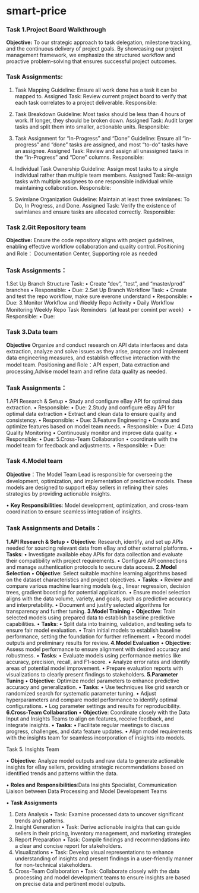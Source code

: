 # smart-price

### Task 1.Project Board Walkthrough

**Objective:**
 To our strategic approach to task delegation, milestone tracking, and the continuous delivery of project goals. By showcasing our project management framework, we emphasize the structured workflow and proactive problem-solving that ensures successful project outcomes.

### Task Assignments:
1. Task Mapping
Guideline: Ensure all work done has a task it can be mapped to.
Assigned Task: Review current project board to verify that each task correlates to a project deliverable.
Responsible: 

2. Task Breakdown
Guideline: Most tasks should be less than 4 hours of work. If longer, they should be broken down.
Assigned Task: Audit larger tasks and split them into smaller, actionable units.
Responsible:

3. Task Assignment for “In-Progress” and “Done”
Guideline: Ensure all “in-progress” and “done” tasks are assigned, and most “to-do” tasks have an assignee.
Assigned Task: Review and assign all unassigned tasks in the “In-Progress” and “Done” columns.
Responsible:

4. Individual Task Ownership
Guideline: Assign most tasks to a single individual rather than multiple team members.
Assigned Task: Re-assign tasks with multiple assignees to one responsible individual while maintaining collaboration.
Responsible:

5. Swimlane Organization
Guideline: Maintain at least three swimlanes: To Do, In Progress, and Done.
Assigned Task: Verify the existence of swimlanes and ensure tasks are allocated correctly.
Responsible:

### Task 2.Git Repository team

**Objective:**
Ensure the code repository aligns with project guidelines, enabling effective workflow collaboration and quality control.
Positioning and Role：
Documentation Center, Supporting role as needed

### Task Assignments：
1.Set Up Branch Structure
Task:
•	Create “dev”, “test”, and “master/prod” branches
•	Responsible:
•	Due: 
2.Set Up Branch Workflow
Task:
•	Create and test the repo workflow, make sure everone understand
•	Responsible: 
•	Due: 
3.Monitor Workflow and Weekly Repo Activity
•	Daily Workflow Monitoring Weekly Repo Task Reminders（at least per comint per week）
•	Responsible: 
•	Due: 



### Task 3.Data team

**Objective** Organize and conduct research on API data interfaces and data extraction, analyze and solve issues as they arise, propose and implement data engineering measures, and establish effective interaction with the model team.
Positioning and Role：API expert, Data extraction and processing,Advise model team and refine data quality as needed.

### Task Assignments：

1.API Research & Setup
• Study and configure eBay API for optimal data extraction.
• Responsible:
• Due:
2.Study and configure eBay API for optimal data extraction
• Extract and clean data to ensure quality and consistency.
• Responsible:
• Due:
3.Feature Engineering
• Create and optimize features based on model team needs.
• Responsible:
• Due:
4.Data Quality Monitoring
• Continuously monitor and improve data quality.
• Responsible:
• Due:
5.Cross-Team Collaboration
• coordinate with the model team for feedback and adjustments.
• Responsible:
• Due:


### Task 4.Model team
 
**Objective**：The Model Team Lead is responsible for overseeing the development, optimization, and implementation of predictive models. These models are designed to support eBay sellers in refining their sales strategies by providing actionable insights.

• **Key Responsibilities**: Model development, optimization, and cross-team coordination to ensure seamless integration of insights.

### Task Assignments and Details：
**1.API Research & Setup**
• **Objective**: Research, identify, and set up APIs needed for sourcing relevant data from eBay and other external platforms.
• **Tasks**:
  • Investigate available ebay APIs for data collection and evaluate their compatibility with project requirements.
  • Configure API connections and manage authentication protocols to secure data access.
**2.Model Selection**
• **Objective**: Select suitable machine learning algorithms based on the dataset characteristics and project objectives.
• **Tasks**:
  • Review and compare various machine learning models (e.g., linear regression, decision trees, gradient boosting) for potential application.
  • Ensure model selection aligns with the data volume, variety, and goals, such as predictive accuracy and interpretability.
  • Document and justify selected algorithms for transparency and further tuning.
**3.Model Training**
• **Objective**: Train selected models using prepared data to establish baseline predictive capabilities.
• **Tasks**:
  • Split data into training, validation, and testing sets to ensure fair model evaluation.
  • Train initial models to establish baseline performance, setting the foundation for further refinement.
  • Record model outputs and preliminary results for review.
**4.Model Evaluation**
•	**Objective**: Assess model performance to ensure alignment with desired accuracy and robustness.
• **Tasks**:
  • Evaluate models using performance metrics like accuracy, precision, recall, and F1-score.
  • Analyze error rates and identify areas of potential model improvement.
  • Prepare evaluation reports with visualizations to clearly present findings to stakeholders.
**5.Parameter Tuning**
•	**Objective**: Optimize model parameters to enhance predictive accuracy and generalization.
• **Tasks**:
  • Use techniques like grid search or randomized search for systematic parameter tuning.
  • Adjust hyperparameters and compare model performance to identify optimal configurations.
  • Log parameter settings and results for reproducibility.
**6.Cross-Team Collaboration**
•	**Objective**:  Coordinate closely with the Data Input and Insights Teams to align on features, receive feedback, and integrate insights.
• **Tasks**:
  • Facilitate regular meetings to discuss progress, challenges, and data feature updates.
  • Align model requirements with the insights team for seamless incorporation of insights into models.

Task 5. Insights Team

• **Objective**: Analyze model outputs and raw data to generate actionable insights for eBay sellers, providing strategic recommendations based on identified trends and patterns within the data.

• **Roles and Responsibilities**:Data Insights Specialist, Communication Liaison between Data Processing and Model Development Teams

• **Task Assignments**
1. Data Analysis
•   Task: Examine processed data to uncover significant trends and patterns.
2. Insight Generation
•   Task: Derive actionable insights that can guide sellers in their pricing, inventory management, and marketing strategies
4. Report Preparation
•   Task: Compile findings and recommendations into a clear and concise report for stakeholders.
5. Visualizations
•   Task: Develop visual representations to enhance understanding of insights and present findings in a user-friendly manner for non-technical stakeholders.
6. Cross-Team Collaboration
•   Task: Collaborate closely with the data processing and model development teams to ensure insights are based on precise data and pertinent model outputs.
